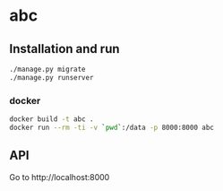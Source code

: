 # abc

## Installation and run
```bash
./manage.py migrate
./manage.py runserver
```

### docker
```bash
docker build -t abc .
docker run --rm -ti -v `pwd`:/data -p 8000:8000 abc
```

## API

Go to http://localhost:8000
